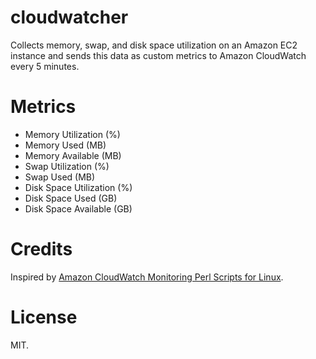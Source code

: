 cloudwatcher
============

Collects memory, swap, and disk space utilization on an Amazon EC2 instance and sends this data as custom metrics to Amazon CloudWatch every 5 minutes.

Metrics
=======

- Memory Utilization (%)
- Memory Used (MB)
- Memory Available (MB)
- Swap Utilization (%)
- Swap Used (MB)
- Disk Space Utilization (%)
- Disk Space Used (GB)
- Disk Space Available (GB)

Credits
=======

Inspired by [Amazon CloudWatch Monitoring Perl Scripts for Linux](http://docs.aws.amazon.com/AmazonCloudWatch/latest/DeveloperGuide/mon-scripts-perl.html).

License
=======

MIT.
